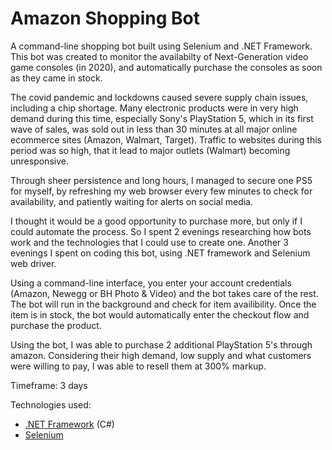 # Amazon Shopping Bot

A command-line shopping bot built using Selenium and .NET Framework. This bot was created to monitor the availabilty of Next-Generation video game consoles (in 2020), and automatically purchase the consoles as soon as they came in stock.

The covid pandemic and lockdowns caused severe supply chain issues, including a chip shortage. Many electronic products were in very high demand during this time, especially Sony's PlayStation 5, which in its first wave of sales, was sold out in less than 30 minutes at all major online ecommerce sites (Amazon, Walmart, Target). Traffic to websites during this period was so high, that it lead to major outlets (Walmart) becoming unresponsive.

Through sheer persistence and long hours, I managed to secure one PS5 for myself, by refreshing my web browser every few minutes to check for availability, and patiently waiting for alerts on social media.

I thought it would be a good opportunity to purchase more, but only if I could automate the process. So I spent 2 evenings researching how bots work and the technologies that I could use to create one. Another 3 evenings I spent on coding this bot, using .NET framework and Selenium web driver.

Using a command-line interface, you enter your account credentials (Amazon, Newegg or BH Photo & Video) and the bot takes care of the rest. The bot will run in the background and check for item availibility. Once the item is in stock, the bot would automatically enter the checkout flow and purchase the product.

Using the bot, I was able to purchase 2 additional PlayStation 5's through amazon. Considering their high demand, low supply and what customers were willing to pay, I was able to resell them at 300% markup.

Timeframe: 3 days

Technologies used:

- [.NET Framework](https://dotnet.microsoft.com/en-us/) (C#)
- [Selenium](https://www.selenium.dev/)
